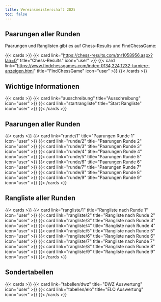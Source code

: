 ```yaml
---
title: Vereinsmeisterschaft 2025
toc: false
---
```


## Paarungen aller Runden

Paarungen und Ranglisten gibt es auf Chess-Results und FindChessGame:

{{< cards >}}
{{< card link="https://chess-results.com/tnr1058956.aspx?lan=0" title="Chess-Results" icon="user" >}}
{{< card link="https://www.findchessgames.com/index-0134,224,1232-turniere-anzeigen.html" title="FindChessGame" icon="user" >}}
{{< /cards >}}

## Wichtige Informationen

{{< cards >}}
{{< card link="ausschreibung" title="Ausschreibung" icon="user" >}}
{{< card link="startrangliste" title="Start Rangliste" icon="user" >}}
{{< /cards >}}

## Paarungen aller Runden

{{< cards >}}
{{< card link="runde/1" title="Paarungen Runde 1" icon="user" >}}
{{< card link="runde/2" title="Paarungen Runde 2" icon="user" >}}
{{< card link="runde/3" title="Paarungen Runde 3" icon="user" >}}
{{< card link="runde/4" title="Paarungen Runde 4" icon="user" >}}
{{< card link="runde/5" title="Paarungen Runde 5" icon="user" >}}
{{< card link="runde/6" title="Paarungen Runde 6" icon="user" >}}
{{< card link="runde/7" title="Paarungen Runde 7" icon="user" >}}
{{< card link="runde/8" title="Paarungen Runde 8" icon="user" >}}
{{< card link="runde/9" title="Paarungen Runde 9" icon="user" >}}
{{< /cards >}}

## Rangliste aller Runden

{{< cards >}}
{{< card link="rangliste/1" title="Rangliste nach Runde 1" icon="user" >}}
{{< card link="rangliste/2" title="Rangliste nach Runde 2" icon="user" >}}
{{< card link="rangliste/3" title="Rangliste nach Runde 3" icon="user" >}}
{{< card link="rangliste/4" title="Rangliste nach Runde 4" icon="user" >}}
{{< card link="rangliste/5" title="Rangliste nach Runde 5" icon="user" >}}
{{< card link="rangliste/6" title="Rangliste nach Runde 6" icon="user" >}}
{{< card link="rangliste/7" title="Rangliste nach Runde 7" icon="user" >}}
{{< card link="rangliste/8" title="Rangliste nach Runde 8" icon="user" >}}
{{< card link="rangliste/9" title="Rangliste nach Runde 9" icon="user" >}}
{{< /cards >}}

## Sondertabellen

{{< cards >}}
{{< card link="tabellen/dwz" title="DWZ Auswertung" icon="user" >}}
{{< card link="tabellen/elo" title="ELO Auswertung" icon="user" >}}
{{< /cards >}}
